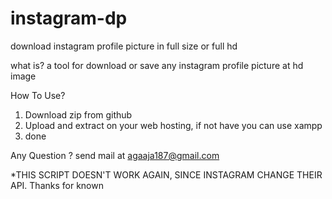 # instagram-dp
download instagram profile picture in full size or full hd

what is? a tool for download or save any instagram profile picture at hd image

How To Use?
1. Download zip from github
2. Upload and extract on your web hosting, if not have you can use xampp 
3. done

Any Question ? send mail at agaaja187@gmail.com


*THIS SCRIPT DOESN'T WORK AGAIN, SINCE INSTAGRAM CHANGE THEIR API. Thanks for known
